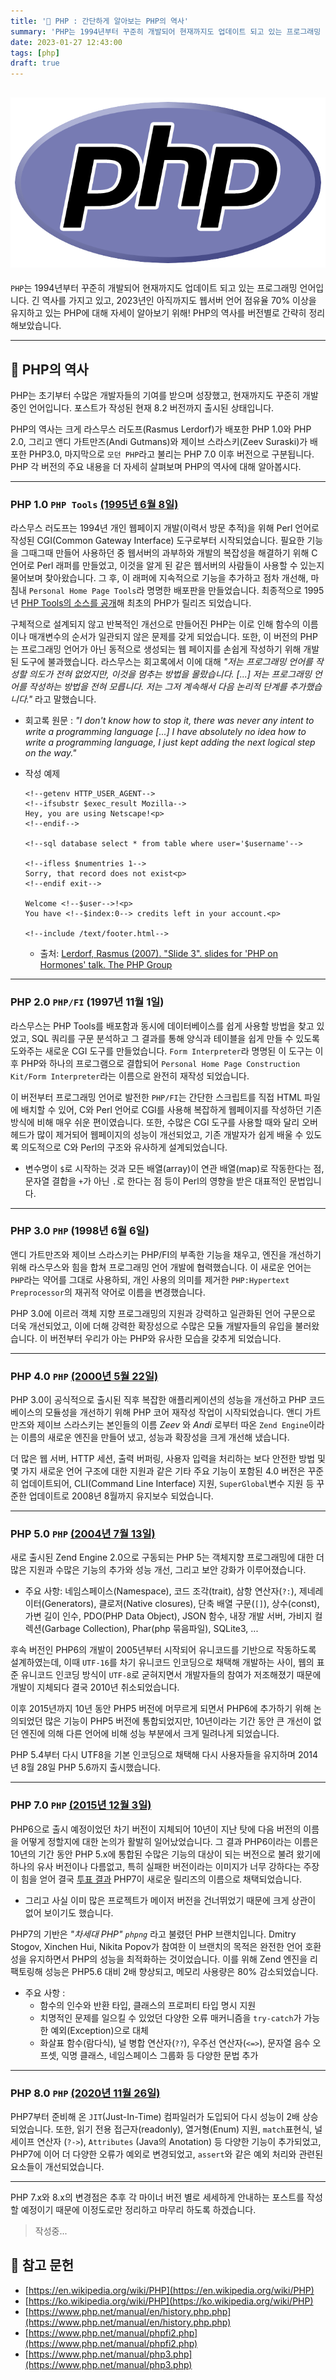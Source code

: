 ```yaml
---
title: '🐘 PHP : 간단하게 알아보는 PHP의 역사'
summary: 'PHP는 1994년부터 꾸준히 개발되어 현재까지도 업데이트 되고 있는 프로그래밍 언어입니다. 이러한 PHP의 역사를 버전별로 간략히 정리해본 글입니다.'
date: 2023-01-27 12:43:00
tags: [php]
draft: true
---
```


## **![PHP Logo](php-history_title.png)**

`PHP`는 1994년부터 꾸준히 개발되어 현재까지도 업데이트 되고 있는 프로그래밍 언어입니다.
긴 역사를 가지고 있고, 2023년인 아직까지도 웹서버 언어 점유율 70% 이상을 유지하고 있는 PHP에 대해 자세이 알아보기 위해!
PHP의 역사를 버전별로 간략히 정리해보았습니다.

---

## 📜 PHP의 역사

PHP는 초기부터 수많은 개발자들의 기여를 받으며 성장했고, 현재까지도 꾸준히 개발 중인 언어입니다. 포스트가 작성된 현재 8.2 버전까지 출시된 상태입니다.

PHP의 역사는 크게 라스무스 러도프(Rasmus Lerdorf)가 배포한 PHP 1.0와 PHP 2.0,
그리고 앤디 가트만즈(Andi Gutmans)와 제이브 스라스키(Zeev Suraski)가 배포한 PHP3.0,
마지막으로 `모던 PHP`라고 불리는 PHP 7.0 이후 버전으로 구분됩니다. PHP 각 버전의 주요 내용을 더 자세히 살펴보며 PHP의 역사에 대해 알아봅시다.

---

### PHP 1.0 `PHP Tools` [(1995년 6월 8일)](https://groups.google.com/g/comp.infosystems.www.authoring.cgi/c/PyJ25gZ6z7A/m/M9FkTUVDfcwJ?pli=1)

라스무스 러도프는 1994년 개인 웹페이지 개발(이력서 방문 추적)을 위해 Perl 언어로 작성된 CGI(Common Gateway Interface) 도구로부터 시작되었습니다.
필요한 기능을 그때그때 만들어 사용하던 중 웹서버의 과부하와 개발의 복잡성을 해결하기 위해 C언어로 Perl 래퍼를 만들었고, 이것을 알게 된 같은 웹서버의 사람들이 사용할 수 있는지 물어보며 찾아왔습니다.
그 후, 이 래퍼에 지속적으로 기능을 추가하고 점차 개선해, 마침내 `Personal Home Page Tools`라 명명한 배포판을 만들었습니다.
최종적으로 1995년 [PHP Tools의 소스를 공개](http://groups.google.com/group/comp.infosystems.www.authoring.cgi/msg/cc7d43454d64d133)해 최초의 PHP가 릴리즈 되었습니다.

구체적으로 설계되지 않고 반복적인 개선으로 만들어진 PHP는 이로 인해 함수의 이름이나 매개변수의 순서가 일관되지 않은 문제를 갖게 되었습니다.
또한, 이 버전의 PHP는 프로그래밍 언어가 아닌 동적으로 생성되는 웹 페이지를 손쉽게 작성하기 위해 개발된 도구에 불과했습니다.
라스무스는 회고록에서 이에 대해 _"저는 프로그래밍 언어를 작성할 의도가 전혀 없었지만, 이것을 멈추는 방법을 몰랐습니다. [...] 저는 프로그래밍 언어를 작성하는 방법을 전혀 모릅니다. 저는 그저 계속해서 다음 논리적 단계를 추가했습니다."_ 라고 말했습니다.

- 회고록 원문 : _"I don't know how to stop it, there was never any intent to write a programming language [...] I have absolutely no idea how to write a programming language, I just kept adding the next logical step on the way."_

- 작성 예제

  ```text
  <!--getenv HTTP_USER_AGENT-->
  <!--ifsubstr $exec_result Mozilla-->
  Hey, you are using Netscape!<p>
  <!--endif-->

  <!--sql database select * from table where user='$username'-->

  <!--ifless $numentries 1-->
  Sorry, that record does not exist<p>
  <!--endif exit-->

  Welcome <!--$user-->!<p>
  You have <!--$index:0--> credits left in your account.<p>

  <!--include /text/footer.html-->
  ```

  - 출처: [Lerdorf, Rasmus (2007). "Slide 3". slides for 'PHP on Hormones' talk. The PHP Group](http://talks.php.net/show/mysql07key/3)

---

### PHP 2.0 `PHP/FI` (1997년 11월 1일)

라스무스는 PHP Tools를 배포함과 동시에 데이터베이스를 쉽게 사용할 방법을 찾고 있었고,
SQL 쿼리를 구문 분석하고 그 결과를 통해 양식과 테이블을 쉽게 만들 수 있도록 도와주는 새로운 CGI 도구를 만들었습니다.
`Form Interpreter`라 명명된 이 도구는 이후 PHP와 하나의 프로그램으로 결합되어 `Personal Home Page Construction Kit/Form Interpreter`라는 이름으로 완전히 재작성 되었습니다.

이 버전부터 프로그래밍 언어로 발전한 `PHP/FI`는 간단한 스크립트를 직접 HTML 파일에 배치할 수 있어, C와 Perl 언어로 CGI를 사용해 복잡하게 웹페이지를 작성하던 기존 방식에 비해 매우 쉬운 편이였습니다.
또한, 수많은 CGI 도구를 사용할 때와 달리 오버헤드가 많이 제거되어 웹페이지의 성능이 개선되었고, 기존 개발자가 쉽게 배울 수 있도록 의도적으로 C와 Perl의 구조와 유사하게 설계되었습니다.

- 변수명이 `$`로 시작하는 것과 모든 배열(array)이 연관 배열(map)로 작동한다는 점,
  문자열 결합을 `+`가 아닌 `.`로 한다는 점 등이 Perl의 영향을 받은 대표적인 문법입니다.

---

### PHP 3.0 `PHP` (1998년 6월 6일)

앤디 가트만즈와 제이브 스라스키는 PHP/FI의 부족한 기능을 채우고, 엔진을 개선하기 위해 라스무스와 힘을 합쳐 프로그래밍 언어 개발에 협력했습니다.
이 새로운 언어는 `PHP`라는 약어를 그대로 사용하되, 개인 사용의 의미를 제거한 `PHP:Hypertext Preprocessor`의 재귀적 약어로 이름을 변경했습니다.

PHP 3.0에 이르러 객체 지향 프로그래밍의 지원과 강력하고 일관화된 언어 구문으로 더욱 개선되었고, 이에 더해 강력한 확장성으로 수많은 모듈 개발자들의 유입을 불러왔습니다.
이 버전부터 우리가 아는 PHP와 유사한 모습을 갖추게 되었습니다.

---

### PHP 4.0 `PHP` [(2000년 5월 22일)](https://news-web.php.net/php.announce/22)

PHP 3.0이 공식적으로 출시된 직후 복잡한 애플리케이션의 성능을 개선하고 PHP 코드 베이스의 모듈성을 개선하기 위해 PHP 코어 재작성 작업이 시작되었습니다.
앤디 가트만즈와 제이브 스라스키는 본인들의 이름 _Zeev_ 와 _Andi_ 로부터 따온 `Zend Engine`이라는 이름의 새로운 엔진을 만들어 냈고, 성능과 확장성을 크게 개선해 냈습니다.

더 많은 웹 서버, HTTP 세션, 출력 버퍼링, 사용자 입력을 처리하는 보다 안전한 방법 및 몇 가지 새로운 언어 구조에 대한 지원과 같은 기타 주요 기능이 포함된 4.0 버전은 꾸준히 업데이트되어,
CLI(Command Line Interface) 지원, `SuperGlobal`변수 지원 등 꾸준한 업데이트로 2008년 8월까지 유지보수 되었습니다.

---

### PHP 5.0 `PHP` [(2004년 7월 13일)](https://news-web.php.net/php.announce/50)

새로 출시된 Zend Engine 2.0으로 구동되는 PHP 5는 객체지향 프로그래밍에 대한 더 많은 지원과 수많은 기능의 추가와 성능 개선, 그리고 보안 강화가 이루어졌습니다.

- 주요 사항: 네임스페이스(Namespace), 코드 조각(trait), 삼항 연산자(`?:`), 제네레이터(Generators), 클로저(Native closures), 단축 배열 구문(`[]`), 상수(const),
  가변 길이 인수, PDO(PHP Data Object), JSON 함수, 내장 개발 서버, 가비지 컬렉션(Garbage Collection), Phar(php 묶음파일), SQLite3, ...

후속 버전인 PHP6의 개발이 2005년부터 시작되어 유니코드를 기반으로 작동하도록 설계하였는데, 이때 `UTF-16`를 차기 유니코드 인코딩으로 채택해 개발하는 사이,
웹의 표준 유니코드 인코딩 방식이 `UTF-8`로 굳혀지면서 개발자들의 참여가 저조해졌기 때문에 개발이 지체되다 결국 2010년 취소되었습니다.

이후 2015년까지 10년 동안 PHP5 버전에 머무르게 되면서 PHP6에 추가하기 위해 논의되었던 많은 기능이 PHP5 버전에 통합되었지만,
10년이라는 기간 동안 큰 개선이 없던 엔진에 의해 다른 언어에 비해 성능 부분에서 크게 밀려나게 되었습니다.

PHP 5.4부터 다시 UTF8을 기본 인코딩으로 채택해 다시 사용자들을 유지하며 2014년 8월 28일 PHP 5.6까지 출시했습니다.

---

### PHP 7.0 `PHP` [(2015년 12월 3일)](https://news-web.php.net/php.announce/167)

PHP6으로 출시 예정이었던 차기 버전이 지체되어 10년이 지난 탓에 다음 버전의 이름을 어떻게 정할지에 대한 논의가 활발히 일어났었습니다.
그 결과 PHP6이라는 이름은 10년의 기간 동안 PHP 5.x에 통합된 수많은 기능의 대상이 되는 버전으로 불려 왔기에 하나의 유사 버전이나 다름없고,
특히 실패한 버전이라는 이미지가 너무 강하다는 주장이 힘을 얻어 결국 [투표 결과](https://wiki.php.net/rfc/php6) PHP7이 새로운 릴리즈의 이름으로 채택되었습니다.

- 그리고 사실 이미 많은 프로젝트가 메이저 버전을 건너뛰었기 때문에 크게 상관이 없어 보이기도 했습니다.

PHP7의 기반은 _"차세대 PHP" `phpng`_ 라고 불렸던 PHP 브랜치입니다.
Dmitry Stogov, Xinchen Hui, Nikita Popov가 참여한 이 브랜치의 목적은 완전한 언어 호환성을 유지하면서 PHP의 성능을 최적화하는 것이었습니다.
이를 위해 Zend 엔진을 리팩토링해 성능은 PHP5.6 대비 2배 향상되고, 메모리 사용량은 80% 감소되었습니다.

- 주요 사항 :
  - 함수의 인수와 반환 타입, 클래스의 프로퍼티 타입 명시 지원
  - 치명적인 문제를 일으킬 수 있었던 다양한 오류 매커니즘을 `try-catch`가 가능한 예외(Exception)으로 대체
  - 화살표 함수(람다식), 널 병합 연산자(`??`), 우주선 연산자(`<=>`), 문자열 음수 오프셋, 익명 클래스, 네임스페이스 그룹화 등 다양한 문법 추가

---

### PHP 8.0 `PHP` [(2020년 11월 26일)](https://www.php.net/releases/8.0/en.php)

PHP7부터 준비해 온 `JIT`(Just-In-Time) 컴파일러가 도입되어 다시 성능이 2배 상승되었습니다.
또한, 읽기 전용 접근자(readonly), 열거형(Enum) 지원, `match`표현식, 널 세이프 연산자 (`?->`), `Attributes` (Java의 Anotation) 등 다양한 기능이 추가되었고,
PHP7에 이어 더 다양한 오류가 예외로 변경되었고, `assert`와 같은 예외 처리와 관련된 요소들이 개선되었습니다.

---

PHP 7.x와 8.x의 변경점은 추후 각 마이너 버전 별로 세세하게 안내하는 포스트를 작성할 예정이기 때문에 이정도로만 정리하고 마무리 하도록 하겠습니다.

> 작성중...

## :pushpin: 참고 문헌

- [https://en.wikipedia.org/wiki/PHP](https://en.wikipedia.org/wiki/PHP)
- [https://ko.wikipedia.org/wiki/PHP](https://ko.wikipedia.org/wiki/PHP)
- [https://www.php.net/manual/en/history.php.php](https://www.php.net/manual/en/history.php.php)
- [https://www.php.net/manual/phpfi2.php](https://www.php.net/manual/phpfi2.php)
- [https://www.php.net/manual/php3.php](https://www.php.net/manual/php3.php)
